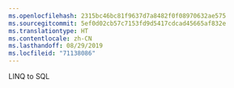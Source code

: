 ```yaml
---
ms.openlocfilehash: 2315bc46bc81f9637d7a8482f0f08970632ae575
ms.sourcegitcommit: 5ef0d02cb57c7153fd9d5417cdcad45665af832e
ms.translationtype: HT
ms.contentlocale: zh-CN
ms.lasthandoff: 08/29/2019
ms.locfileid: "71138086"
---
```

LINQ to SQL